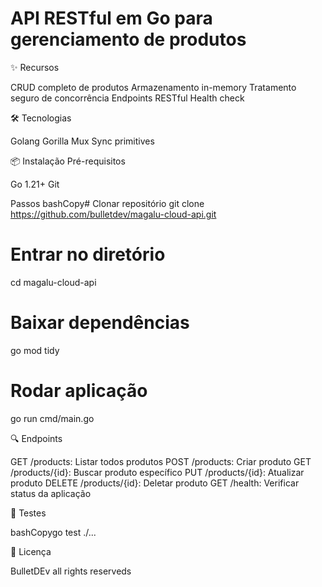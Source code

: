 # API RESTful em Go para gerenciamento de produtos

✨ Recursos

CRUD completo de produtos
Armazenamento in-memory
Tratamento seguro de concorrência
Endpoints RESTful
Health check

🛠 Tecnologias

Golang
Gorilla Mux
Sync primitives

📦 Instalação
Pré-requisitos

Go 1.21+
Git

Passos
bashCopy# Clonar repositório
git clone https://github.com/bulletdev/magalu-cloud-api.git

# Entrar no diretório
cd magalu-cloud-api

# Baixar dependências
go mod tidy

# Rodar aplicação
go run cmd/main.go


🔍 Endpoints

GET /products: Listar todos produtos
POST /products: Criar produto
GET /products/{id}: Buscar produto específico
PUT /products/{id}: Atualizar produto
DELETE /products/{id}: Deletar produto
GET /health: Verificar status da aplicação

🧪 Testes

bashCopygo test ./...


📄 Licença

BulletDEv all rights reserveds
